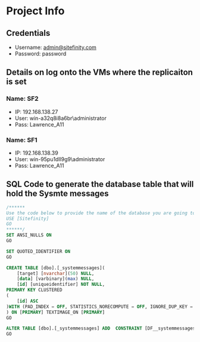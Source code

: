 # Project Info

## Credentials

* Username: admin@sitefinity.com
* Password: password

## Details on log onto the VMs where the replicaiton is set

### Name: SF2
* IP: 192.168.138.27 
* User: win-a32q8i8a6br\administrator
* Pass: Lawrence_A11

### Name: SF1
* IP: 192.168.138.39 
* User: win-95pu1dll9g9\administrator
* Pass: Lawrence_A11


## SQL Code to generate the database table that will hold the Sysmte messages

```sql
/****** 
Use the code below to provide the name of the database you are going to run the code against
USE [Sitefinity]
GO
******/
SET ANSI_NULLS ON
GO

SET QUOTED_IDENTIFIER ON
GO

CREATE TABLE [dbo].[_systemmessages](
	[target] [nvarchar](50) NULL,
	[data] [varbinary](max) NULL,
	[id] [uniqueidentifier] NOT NULL,
PRIMARY KEY CLUSTERED 
(
	[id] ASC
)WITH (PAD_INDEX = OFF, STATISTICS_NORECOMPUTE = OFF, IGNORE_DUP_KEY = OFF, ALLOW_ROW_LOCKS = ON, ALLOW_PAGE_LOCKS = ON) ON [PRIMARY]
) ON [PRIMARY] TEXTIMAGE_ON [PRIMARY]
GO

ALTER TABLE [dbo].[_systemmessages] ADD  CONSTRAINT [DF__systemmessages_id]  DEFAULT (newid()) FOR [id]
GO
```
